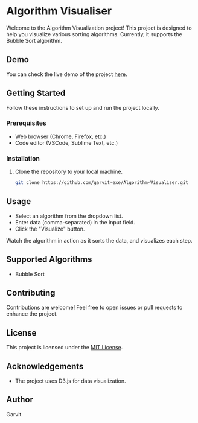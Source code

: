 # Algorithm Visualiser

Welcome to the Algorithm Visualization project! This project is designed to help you visualize various sorting algorithms. Currently, it supports the Bubble Sort algorithm.

## Demo
You can check the live demo of the project [here](https://garvit-exe.github.io/Algorithm-Visualiser).

## Getting Started

Follow these instructions to set up and run the project locally.

### Prerequisites

- Web browser (Chrome, Firefox, etc.)
- Code editor (VSCode, Sublime Text, etc.)

### Installation

1. Clone the repository to your local machine.

   ```bash
   git clone https://github.com/garvit-exe/Algorithm-Visualiser.git

## Usage

- Select an algorithm from the dropdown list.
- Enter data (comma-separated) in the input field.
- Click the "Visualize" button.

Watch the algorithm in action as it sorts the data, and visualizes each step.

## Supported Algorithms

- Bubble Sort

## Contributing
Contributions are welcome! Feel free to open issues or pull requests to enhance the project.

## License
This project is licensed under the [MIT License](LICENSE).

## Acknowledgements

- The project uses D3.js for data visualization.

## Author
Garvit
